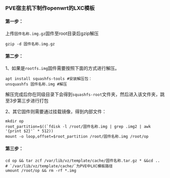 ### PVE宿主机下制作openwrt的LXC模板

#### 第一步：

上传`固件名称.img.gz`固件至root目录后gzip解压

```
gzip -d 固件名称.img.gz
```

#### 第二步：

1、如果是`rootfs.img`固件需要按照下面的方式进行解压。

```
apt install squashfs-tools #安装解压包：
unsquashfs 固件名称.img #解压
```

解压完成后你在同级目录下会得到`squashfs-root`文件夹，然后进入该文件夹，跳至3步第三步进行打包

2、其它固件则需要通过挂载镜像，得到内部文件：

```
mkdir op
root_partition=$((`fdisk -l /root/固件名称.img | grep .img2 | awk '{print $2}'` * 512))
mount -o loop,offset=$root_partition /root/固件名称.img /root/op
```

#### 第三步：

```
cd op && tar zcf /var/lib/vz/template/cache/固件名称.tar.gz * &&cd ..  # `/var/lib/vz/template/cache/`为PVE中LXC模板路径
umount /root/op && rm -rf *.img
```

